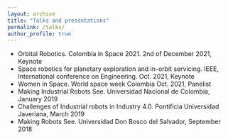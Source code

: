 ```yaml
---
layout: archive
title: "Talks and presentations"
permalink: /talks/
author_profile: true
---
```


- Orbital Robotics. Colombia in Space 2021. 2nd of December 2021, Keynote
- Space robotics for planetary exploration and in-orbit servicing. IEEE, International conference on Engineering. Oct. 2021, Keynote
- Women in Space. World space week Colombia Oct. 2021, Panelist
- Making Industrial Robots See. Universidad Nacional de Colombia, January 2019
- Challenges of Industrial robots in Industry 4.0. Pontificia Universidad Javeriana, March 2019
- Making Robots See. Universidad Don Bosco del Salvador, September 2018
